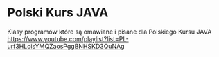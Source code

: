 # Polski Kurs JAVA
Klasy programów które są omawiane i pisane dla Polskiego Kursu JAVA https://www.youtube.com/playlist?list=PL-urf3HLoisYMQZaosPggBNHSKD3QuNAg

